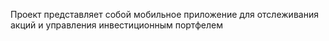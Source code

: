 Проект представляет собой мобильное приложение для отслеживания акций и управления инвестиционным портфелем
